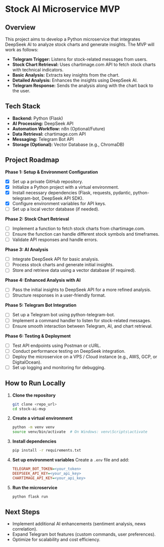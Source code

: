 # Stock AI Microservice MVP

## Overview
This project aims to develop a Python microservice that integrates DeepSeek AI to analyze stock charts and generate insights. The MVP will work as follows:

- **Telegram Trigger:** Listens for stock-related messages from users.
- **Stock Chart Retrieval:** Uses chartimage.com API to fetch stock charts with technical indicators.
- **Basic Analysis:** Extracts key insights from the chart.
- **Detailed Analysis:** Enhances the insights using DeepSeek AI.
- **Telegram Response:** Sends the analysis along with the chart back to the user.

## Tech Stack
- **Backend:** Python (Flask)
- **AI Processing:** DeepSeek API
- **Automation Workflow:** n8n (Optional/Future)
- **Data Retrieval:** chartimage.com API
- **Messaging:** Telegram Bot API
- **Storage (Optional):** Vector Database (e.g., ChromaDB)

## Project Roadmap

**Phase 1: Setup & Environment Configuration**
- [x] Set up a private GitHub repository.
- [x] Initialize a Python project with a virtual environment.
- [x] Install necessary dependencies (Flask, requests, pydantic, python-telegram-bot, DeepSeek API SDK).
- [x] Configure environment variables for API keys.
- [ ] Set up a local vector database (if needed).

**Phase 2: Stock Chart Retrieval**
- [ ] Implement a function to fetch stock charts from chartimage.com.
- [ ] Ensure the function can handle different stock symbols and timeframes.
- [ ] Validate API responses and handle errors.

**Phase 3: AI Analysis**
- [ ] Integrate DeepSeek API for basic analysis.
- [ ] Process stock charts and generate initial insights.
- [ ] Store and retrieve data using a vector database (if required).

**Phase 4: Enhanced Analysis with AI**
- [ ] Pass the initial insights to DeepSeek API for a more refined analysis.
- [ ] Structure responses in a user-friendly format.

**Phase 5: Telegram Bot Integration**
- [ ] Set up a Telegram bot using python-telegram-bot.
- [ ] Implement a command handler to listen for stock-related messages.
- [ ] Ensure smooth interaction between Telegram, AI, and chart retrieval.

**Phase 6: Testing & Deployment**
- [ ] Test API endpoints using Postman or cURL.
- [ ] Conduct performance testing on DeepSeek integration.
- [ ] Deploy the microservice on a VPS / Cloud instance (e.g., AWS, GCP, or DigitalOcean).
- [ ] Set up logging and monitoring for debugging.

## How to Run Locally

1. **Clone the repository**
   ```sh
   git clone <repo_url>
   cd stock-ai-mvp
   ```

2. **Create a virtual environment**
   ```sh
   python -m venv venv
   source venv/bin/activate  # On Windows: venv\Scripts\activate
   ```

3. **Install dependencies**
   ```sh
   pip install -r requirements.txt
   ```

4. **Set up environment variables**
   Create a `.env` file and add:
   ```ini
   TELEGRAM_BOT_TOKEN=<your_token>
   DEEPSEEK_API_KEY=<your_api_key>
   CHARTIMAGE_API_KEY=<your_api_key>
   ```

5. **Run the microservice**
   ```sh
   python flask run
   ```

## Next Steps
- Implement additional AI enhancements (sentiment analysis, news correlation).
- Expand Telegram bot features (custom commands, user preferences).
- Optimize for scalability and cost efficiency.
```

